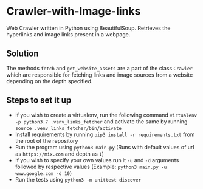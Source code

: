 #  Crawler-with-Image-links
Web Crawler written in Python using BeautifulSoup. Retrieves the hyperlinks and image links present in a webpage.

## Solution
The methods `fetch` and `get_website_assets` are a part of the class `Crawler` which are responsible for fetching links and image sources from a website depending on the depth specified.

## Steps to set it up
* If you wish to create a virtualenv, run the following command `virtualenv -p python3.7 .venv_links_fetcher` and activate the same by running `source .venv_links_fetcher/bin/activate`
* Install requirements by running `pip3 install -r requirements.txt` from the root of the repository
* Run the program using `python3 main.py` (Runs with default values of url as `https://mix.com` and depth as `1`)
* If you wish to specify your own values run it `-u` and `-d` arguments followed by respective values (Example: `python3 main.py -u www.google.com -d 10`)
* Run the tests using `python3 -m unittest discover`
